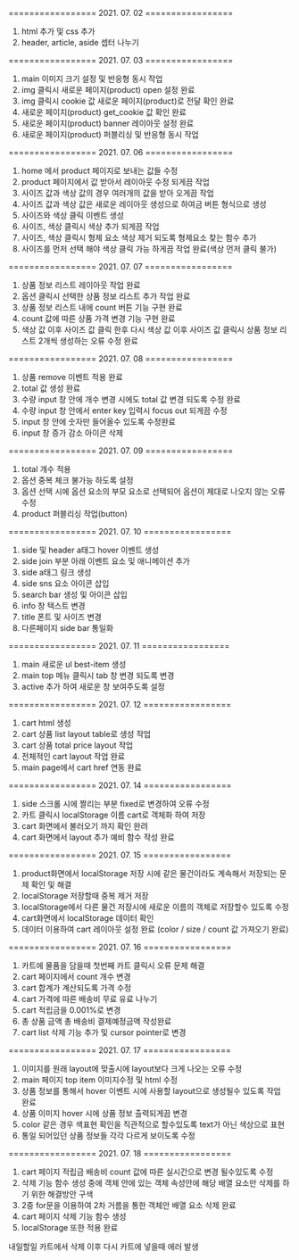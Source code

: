 ================= 2021. 07. 02  =================
1. html 추가 및 css 추가
2. header, article, aside 셉터 나누기

================= 2021. 07. 03  =================
1. main 이미지 크기 설정 및 반응형 동시 작업
2. img 클릭시 새로운 페이지(product) open 설정 완료
3. img 클릭시 cookie 값 새로운 페이지(product)로 전달 확인 완료
4. 새로운 페이지(product) get_cookie 값 확인 완료
5. 새로운 페이지(product) banner 레이아웃 설정 완료
6. 새로운 페이지(product) 퍼블리싱 및 반응형 동시 작업

================= 2021. 07. 06  =================
1. home 에서 product 페이지로 보내는 값들 수정
2. product 페이지에서 값 받아서 레이아웃 수정 되게끔 작업
3. 사이즈 값과 색상 값의 경우 여러개의 값을 받아 오게끔 작업
4. 사이즈 값과 색상 값은 새로운 레이아웃 생성으로 하여금 버튼 형식으로 생성
5. 사이즈와 색상 클릭 이벤트 생성
6. 사이즈, 색상 클릭시 색상 추가 되게끔 작업
7. 사이즈, 색상 클릭시 형제 요소 색상 제거 되도록 형제요소 찾는 함수 추가
8. 사이즈를 먼저 선택 해야 색상 클릭 가능 하게끔 작업 완료(색상 먼저 클릭 불가)

================= 2021. 07. 07  =================
1. 상품 정보 리스트 레이아웃 작업 완료
2. 옵션 클릭시 선택한 상품 정보 리스트 추가 작업 완료
3. 상품 정보 리스트 내에 count 버튼 기능 구현 완료
4. count 값에 따른 상품 가격 변경 기능 구현 완료
5. 색상 값 이후 사이즈 값 클릭 한후 다시 색상 값 이후 사이즈 값 클릭시 상품 정보 리스트 2개씩 생성하는 오류 수정 완료

================= 2021. 07. 08  =================
1. 상품 remove 이벤트 적용 완료
2. total 값 생성 완료
3. 수량 input 창 안에 개수 변경 시에도 total 값 변경 되도록 수정 완료
4. 수량 input 창 안에서 enter key 입력시 focus out 되게끔 수정
5. input 창 안에 숫자만 들어올수 있도록 수정완료
6. input 창 증가 감소 아이콘 삭제

================= 2021. 07. 09  =================
1. total 개수 적용
2. 옵션 중복 체크 불가능 하도록 설정
3. 옵션 선택 시에 옵션 요소의 부모 요소로 선택되어 옵션이 제대로 나오지 않는 오류 수정
4. product 퍼블리싱 작업(button)

================= 2021. 07. 10  =================
1. side 및 header a태그 hover 이벤트 생성
2. side join 부분 아래 이벤트 요소 및 애니메이션 추가
3. side a태그 링크 생성
4. side sns 요소 아이콘 삽입
5. search bar 생성 및 아이콘 삽입
6. info 창 텍스트 변경
7. title 폰트 및 사이즈 변경
8. 다른페이지 side bar 통일화

================= 2021. 07. 11  =================
1. main 새로운 ul best-item 생성
2. main top 메뉴 클릭시 tab 창 변경 되도록 변경
3. active 추가 하여 새로운 창 보여주도록 설정

================= 2021. 07. 12  =================
1. cart html 생성
2. cart 상품 list layout table로 생성 작업
3. cart 상품 total price layout 작업
4. 전체적인 cart layout 작업 완료
5. main page에서 cart href 연동 완료

================= 2021. 07. 14  =================
1. side 스크롤 시에 짤리는 부분 fixed로 변경하여 오류 수정
2. 카트 클릭시 localStorage 이름 cart로 객체화 하여 저장
3. cart 화면에서 불러오기 까지 확인 완려
4. cart 화면에서 layout 추가 예비 함수 작성 완료

================= 2021. 07. 15  =================
1. product화면에서 localStorage 저장 시에 같은 물건이라도 계속해서 저장되는 문제 확인 및 해결
2. localStorage 저장할때 중복 제거 저장
3. localStorage에서 다른 물건 저장시에 새로운 이름의 객체로 저장할수 있도록 수정
4. cart화면에서 localStorage 데이터 확인
5. 데이터 이용하여 cart 레이아웃 설정 완료 (color / size / count 값 가져오기 완료)

================= 2021. 07. 16  =================
1. 카트에 물품을 담을때 첫번째 카트 클릭시 오류 문제 해결
2. cart 페이지에서 count 개수 변경
3. cart 합계가 계산되도록 가격 수정
4. cart 가격에 따른 배송비 무료 유료 나누기
5. cart 적립금을 0.001%로 변경
6. 총 상품 금액 총 배송비 결제예정금액 작성완료
7. cart list 삭제 기능 추가 및 cursor pointer로 변경

================= 2021. 07. 17  =================
1. 이미지를 원래 layout에 맞출시에 layout보다 크게 나오는 오류 수정
2. main 페이지 top item 이미지수정 및 html 수정
3. 상품 정보를 통해서 hover 이벤트 시에 사용할 layout으로 생성될수 있도록 작업 완료
4. 상품 이미지 hover 시에 상품 정보 출력되게끔 변경
5. color 같은 경우 색표현 확인을 직관적으로 할수있도록 text가 아닌 색상으로 표현
6. 통일 되어있던 상품 정보들 각각 다르게 보이도록 수정

================= 2021. 07. 18  =================
1. cart 페이지 적립금 배송비 count 값에 따른 실시간으로 변경 될수있도록 수정
2. 삭제 기능 함수 생성 중에 객체 안에 있는 객체 속성안에 해당 배열 요소만 삭제를 하기 위한 해결방안 구색
3. 2중 for문을 이용하여 2차 거름을 통한 객체안 배열 요소 삭제 완료
4. cart 페이지 삭제 기능 함수 생성
5. localStorage 또한 적용 완료

내일할일
카트에서 삭제 이후 다시 카트에 넣을때 에러 발생

